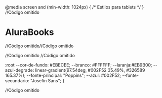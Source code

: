 @media screen and (min-width: 1024px) {
  /* Estilos para tablets */
}
//Código omitido

<h1 class="container__titulo"><b class="container__titulo--negrito">Alura</b>Books</h1>

//Código omitido//Código omitido

<link href="https://fonts.googleapis.com/css?family=Josefin+Sans:wght@400;700&display=swap" rel="stylesheet">

//Código omitido
//Código omitido

:root
    --cor-de-fundo: #EBECEE;
    --branco: #FFFFFF;
    --laranja:#EB9B00;
    --azul-degrade: linear-gradient(97.54deg, #002F52 35.49%, #326589 165.37%);
    --fonte-principal: "Poppins";
    --azul: #002F52;
    --fonte-secundario: "Josefin Sans";
}

//Código omitido
